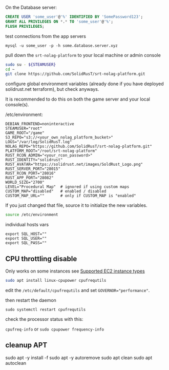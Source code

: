 On the Database server:

```sql
CREATE USER 'some_user'@'%' IDENTIFIED BY 'SomePassword123';
GRANT ALL PRIVILEGES ON *.* TO 'some_user'@'%';
FLUSH PRIVILEGES;
```

test connections from the app servers

`mysql -u some_user -p -h some.database.server.xyz`

pull down the `srt-nolag-platform` to your local machine or admin console

```bash
sudo su - ${STEAMUSER}
cd ~
git clone https://github.com/SolidRusT/srt-nolag-platform.git
```

configure global environment variables (already done if you have deployed solidrust.net terraform), but check anyways.

It is recommended to do this on both the game server and your local console(s).

/etc/environment:
```
DEBIAN_FRONTEND=noninteractive
STEAMUSER="root"
GAME_ROOT="/game"
S3_REPO="s3://<your_own_nolag_platform_bucket>"
LOGS="/var/log/SolidRusT.log"
NOLAG_REPO="https://github.com/SolidRusT/srt-nolag-platform.git"
PLATFORM_ROOT="/root/srt-nolag-platform"
RUST_RCON_ADMIN="<your_rcon_password>"
RUST_IDENTITY="solidrust"
RUST_AVATAR="https://solidrust.net/images/SoldRust_Logo.png"
RUST_SERVER_PORT="28015"
RUST_RCON_PORT="28016"
RUST_APP_PORT="28082"
WORLD_SIZE="2700"
LEVEL="Procedural Map"  # ignored if using custom maps
CUSTOM_MAP="disabled"   # enabled / disabled
CUSTOM_MAP_URL=""       # only if CUSTOM_MAP is "enabled"
```

If you just changed that file, source it to initialize the new variables.

```bash
source /etc/environment
```

individual hosts vars

```
export SQL_HOST=""
export SQL_USER=""
export SQL_PASS=""
```


## CPU throttling disable
Only works on some instances see [Supported EC2 instance types](https://docs.aws.amazon.com/AWSEC2/latest/UserGuide/processor_state_control.html)

```bash
sudo apt install linux-cpupower cpufrequtils
```

edit the `/etc/default/cpufrequtils` and set `GOVERNOR="performance"`.

then restart the daemon

`sudo systemctl restart cpufrequtils`

check the processor status with this:

`cpufreq-info` or `sudo cpupower frequency-info`

## cleanup APT

sudo apt -y install -f
sudo apt -y autoremove
sudo apt clean
sudo apt autoclean

